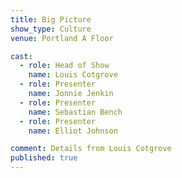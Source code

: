 ```yaml
---
title: Big Picture
show_type: Culture
venue: Portland A Floor

cast:
  - role: Head of Show
    name: Louis Cotgrove
  - role: Presenter
    name: Jonnie Jenkin
  - role: Presenter
    name: Sebastian Bench
  - role: Presenter
    name: Elliot Johnson

comment: Details from Louis Cotgrove
published: true
---
```

